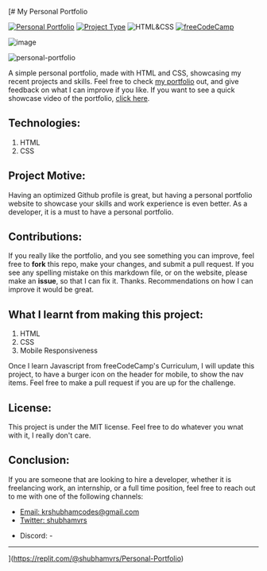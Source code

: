 [# My Personal Portfolio

[![Personal Portfolio](https://img.shields.io/badge/Personal_Portfolio-purple)](https://freecodecamp.com/learn)
[![Project Type](https://img.shields.io/badge/Project_Type:-Portfolio-orange)](https://www.python.org/downloads/)
![HTML&CSS](https://img.shields.io/badge/HTML-CSS-blue)
[![freeCodeCamp](https://img.shields.io/badge/freeCodeCamp-Responsive_Web_Design_Course-red)](https://freecodecamp.com/learn)

![image](https://github.com/WilliamFerns1/personal_portfolio/assets/141557971/43d99ffe-e566-46e7-9ff7-6e295c2cfd9b)

![personal-portfolio]((https://github.com/Saif612/Personal-portfolio))

A simple personal portfolio, made with HTML and CSS, showcasing my recent projects and skills. Feel free to check <a href="https://personal-portfolio-bay-psi.vercel.app/" target="_blank">my portfolio</a> out, and give feedback on what I can improve if you like. If you want to see a quick showcase video of the portfolio, <a href="https://www.youtube.com/watch?v=DE21IevfJ7A" target="_blank">click here</a>. 

## Technologies:
1. HTML
2. CSS

## Project Motive:
Having an optimized Github profile is great, but having a personal portfolio website to showcase your skills and work experience is even better. As a developer, it is a must to have a personal portfolio.

## Contributions:
If you really like the portfolio, and you see something you can improve, feel free to **fork** this repo, make your changes, and submit a pull request. If you see any spelling mistake on this markdown file, or on the website, please make an **issue**, so that I can fix it. Thanks. Recommendations on how I can improve it would be great.

## What I learnt from making this project:
1. HTML
2. CSS
3. Mobile Responsiveness

Once I learn Javascript from freeCodeCamp's Curriculum, I will update this project, to have a burger icon on the header for mobile, to show the nav items. Feel free to make a pull request if you are up for the challenge.

## License:
This project is under the MIT license. Feel free to do whatever you wnat with it, I really don't care.

## Conclusion:
If you are someone that are looking to hire a developer, whether it is freelancing work, an internship, or a full time position, feel free to reach out to me with one of the following channels: 

<ul>
  <li>
    <a target="_blank" href="mailto:krshubhamcodes@gmail.com">Email: krshubhamcodes@gmail.com</a>
  </li>
  <li>
    <a target="_blank" href="https://twitter.com/shubhamvrs">Twitter: shubhamvrs</a>  
  </li>
  <li>
    <p>Discord: -</p>
  </li>
</ul>

---
](https://replit.com/@shubhamvrs/Personal-Portfolio)
